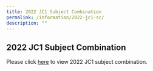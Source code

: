 ```yaml
---
title: 2022 JC1 Subject Combination
permalink: /information/2022-jc1-sc/
description: ""
---
```

## 2022 JC1 Subject Combination

Please click [here](/files/2022%20JC1%20Subject%20Combinations%20For%20School%20Website%20110122.pdf) to view 2022 JC1 subject combination.